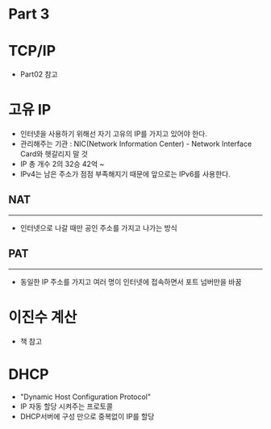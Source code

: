 # Part 3

# TCP/IP
- Part02 참고

# 고유 IP
- 인터넷을 사용하기 위해선 자기 고유의 IP를 가지고 있어야 한다.
- 관리해주는 기관 : NIC(Network Information Center) - Network Interface Card와 헷갈리지 말 것
- IP 총 개수 2의 32승 42억 ~
- IPv4는 남은 주소가 점점 부족해지기 때문에 앞으로는 IPv6를 사용한다.

## NAT
---
- 인터넷으로 나갈 때만 공인 주소를 가지고 나가는 방식

## PAT
---
- 동일한 IP 주소를 가지고 여러 명이 인터넷에 접속하면서 포트 넘버만을 바꿈

# 이진수 계산
- 책 참고

# DHCP
- "Dynamic Host Configuration Protocol"
- IP 자동 할당 시켜주는 프로토콜
- DHCP서버에 구성 만으로 중복없이 IP를 할당